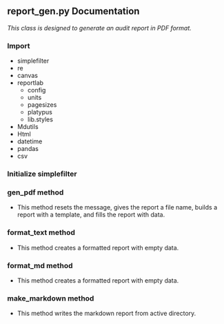 ## report_gen.py Documentation

_This class is designed to generate an audit report in PDF format._

### Import 
* simplefilter
* re
* canvas
* reportlab
    * config
    * units
    * pagesizes
    * platypus
    * lib.styles
* Mdutils
* Html
* datetime
* pandas
* csv

### Initialize simplefilter

### gen_pdf method
* This method resets the message, gives the report a file name, builds a report with a template, and fills the report with data.

### format_text method 
* This method creates a formatted report with empty data.

### format_md method
* This method creates a formatted report with empty data.

### make_markdown method
* This method writes the markdown report from active directory.


